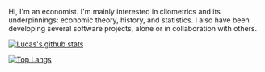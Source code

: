 Hi, I'm an economist. I'm mainly interested in cliometrics and its underpinnings: economic theory, history, and statistics. I also have been developing several software projects, alone or in collaboration with others.

[![Lucas's github stats](https://github-readme-stats.vercel.app/api?username=lucascr91)](https://github.com/anuraghazra/github-readme-stats)

[![Top Langs](https://github-readme-stats.vercel.app/api/top-langs/?username=lucascr91&hide=jupyter-notebook)](https://github.com/anuraghazra/github-readme-stats)
